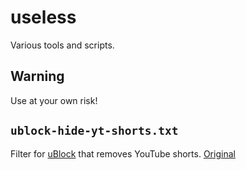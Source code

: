 # useless
Various tools and scripts.

## Warning
Use at your own risk!

## `ublock-hide-yt-shorts.txt`
Filter for [uBlock](https://github.com/gorhill/uBlock) that removes YouTube shorts. [Original](https://github.com/gijsdev/ublock-hide-yt-shorts)

